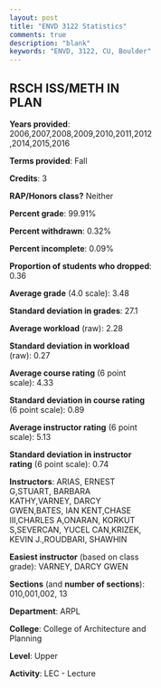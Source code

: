 ```yaml
---
layout: post
title: "ENVD 3122 Statistics"
comments: true
description: "blank"
keywords: "ENVD, 3122, CU, Boulder"
--- 
```

<head>
<script src="https://ajax.googleapis.com/ajax/libs/jquery/2.1.3/jquery.min.js"></script>
<script src="https://dl.dropboxusercontent.com/s/pc42nxpaw1ea4o9/highcharts.js?dl=0"></script>
<!-- <script src="../assets/js/highcharts.js"></script> -->
<style type="text/css">@font-face {
	font-family: "Bebas Neue";
	src: url(https://www.filehosting.org/file/details/544349/BebasNeue%20Regular.otf) format("opentype");
	}
	h1.Bebas { 
		font-family: "Bebas Neue", Verdana, Tahoma;
	}
</style>
</head>
<body>
	<div id="container" style="float: right; width: 45%; height: 88%; margin-left: 2.5%; margin-right: 2.5%;"></div>
	<script language="JavaScript">
		$(document).ready(function() {
		var chart = {type: 'column'};
		var title = {text: 'Grade Distribution'};
		var xAxis = {categories: ['A','B','C','D','F'],crosshair: true};
		var yAxis = {min: 0,title: {text: 'Percentage'}};
		var tooltip = {headerFormat: '<center><b><span style="font-size:20px">{point.key}</span></b></center>',
		               pointFormat: '<td style="padding:0"><b>{point.y:.1f}%</b></td>',
		               footerFormat: '</table>',shared: true,useHTML: true};
		var plotOptions = {column: {pointPadding: 0.0,borderWidth: 0}};  
		var credits = {enabled: false};var series= [{name: 'Percent',data: [66.31,25.51,5.66,1.44,1.08,]}];
		var json = {};
		json.chart = chart;
		json.title = title;
		json.tooltip = tooltip;
		json.xAxis = xAxis;
		json.yAxis = yAxis;  
		json.series = series;
		json.plotOptions = plotOptions;  
		json.credits = credits;
		$('#container').highcharts(json);
	});
	</script>
</body>
			   
## RSCH ISS/METH IN PLAN

**Years provided**: 2006,2007,2008,2009,2010,2011,2012,2014,2015,2016

**Terms provided**: Fall

**Credits**: 3

**RAP/Honors class?** Neither

**Percent grade**: 99.91%

**Percent withdrawn**: 0.32%

**Percent incomplete**: 0.09%

**Proportion of students who dropped**: 0.36

**Average grade** (4.0 scale): 3.48

**Standard deviation in grades**: 27.1

**Average workload** (raw): 2.28

**Standard deviation in workload** (raw): 0.27

**Average course rating** (6 point scale): 4.33

**Standard deviation in course rating** (6 point scale): 0.89

**Average instructor rating** (6 point scale): 5.13

**Standard deviation in instructor rating** (6 point scale): 0.74

**Instructors**: ARIAS, ERNEST G,STUART, BARBARA KATHY,VARNEY, DARCY GWEN,BATES, IAN KENT,CHASE III,CHARLES A,ONARAN, KORKUT S,SEVERCAN, YUCEL CAN,KRIZEK, KEVIN J.,ROUDBARI, SHAWHIN

**Easiest instructor** (based on class grade): VARNEY, DARCY GWEN

**Sections** (and **number of sections**): 010,001,002, 13

**Department**: ARPL

**College**: College of Architecture and Planning

**Level**: Upper

**Activity**: LEC - Lecture